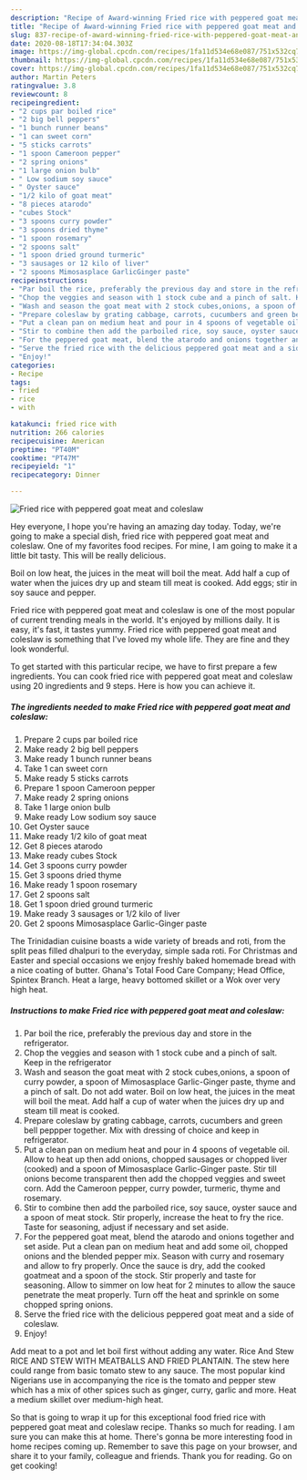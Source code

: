 ```yaml
---
description: "Recipe of Award-winning Fried rice with peppered goat meat and coleslaw"
title: "Recipe of Award-winning Fried rice with peppered goat meat and coleslaw"
slug: 837-recipe-of-award-winning-fried-rice-with-peppered-goat-meat-and-coleslaw
date: 2020-08-18T17:34:04.303Z
image: https://img-global.cpcdn.com/recipes/1fa11d534e68e087/751x532cq70/fried-rice-with-peppered-goat-meat-and-coleslaw-recipe-main-photo.jpg
thumbnail: https://img-global.cpcdn.com/recipes/1fa11d534e68e087/751x532cq70/fried-rice-with-peppered-goat-meat-and-coleslaw-recipe-main-photo.jpg
cover: https://img-global.cpcdn.com/recipes/1fa11d534e68e087/751x532cq70/fried-rice-with-peppered-goat-meat-and-coleslaw-recipe-main-photo.jpg
author: Martin Peters
ratingvalue: 3.8
reviewcount: 8
recipeingredient:
- "2 cups par boiled rice"
- "2 big bell peppers"
- "1 bunch runner beans"
- "1 can sweet corn"
- "5 sticks carrots"
- "1 spoon Cameroon pepper"
- "2 spring onions"
- "1 large onion bulb"
- " Low sodium soy sauce"
- " Oyster sauce"
- "1/2 kilo of goat meat"
- "8 pieces atarodo"
- "cubes Stock"
- "3 spoons curry powder"
- "3 spoons dried thyme"
- "1 spoon rosemary"
- "2 spoons salt"
- "1 spoon dried ground turmeric"
- "3 sausages or 12 kilo of liver"
- "2 spoons Mimosasplace GarlicGinger paste"
recipeinstructions:
- "Par boil the rice, preferably the previous day and store in the refrigerator."
- "Chop the veggies and season with 1 stock cube and a pinch of salt. Keep in the refrigerator"
- "Wash and season the goat meat with 2 stock cubes,onions, a spoon of curry powder, a spoon of Mimosasplace Garlic-Ginger paste, thyme and a pinch of salt. Do not add water. Boil on low heat, the juices in the meat will boil the meat. Add half a cup of water when the juices dry up and steam till meat is cooked."
- "Prepare coleslaw by grating cabbage, carrots, cucumbers and green bell peppper together. Mix with dressing of choice and keep in refrigerator."
- "Put a clean pan on medium heat and pour in 4 spoons of vegetable oil. Allow to heat up then add onions, chopped sausages or chopped liver (cooked) and a spoon of Mimosasplace Garlic-Ginger paste. Stir till onions become transparent then add the chopped veggies and sweet corn. Add the Cameroon pepper, curry powder, turmeric, thyme and rosemary."
- "Stir to combine then add the parboiled rice, soy sauce, oyster sauce and a spoon of meat stock. Stir properly, increase the heat to fry the rice. Taste for seasoning, adjust if necessary and set aside."
- "For the peppered goat meat, blend the atarodo and onions together and set aside. Put a clean pan on medium heat and add some oil, chopped onions and the blended pepper mix. Season with curry and rosemary and allow to fry properly. Once the sauce is dry, add the cooked goatmeat and a spoon of the stock. Stir properly and taste for seasoning. Allow to simmer on low heat for 2 minutes to allow the sauce penetrate the meat properly. Turn off the heat and sprinkle on some chopped spring onions."
- "Serve the fried rice with the delicious peppered goat meat and a side of coleslaw."
- "Enjoy!"
categories:
- Recipe
tags:
- fried
- rice
- with

katakunci: fried rice with 
nutrition: 266 calories
recipecuisine: American
preptime: "PT40M"
cooktime: "PT47M"
recipeyield: "1"
recipecategory: Dinner

---
```



![Fried rice with peppered goat meat and coleslaw](https://img-global.cpcdn.com/recipes/1fa11d534e68e087/751x532cq70/fried-rice-with-peppered-goat-meat-and-coleslaw-recipe-main-photo.jpg)

Hey everyone, I hope you're having an amazing day today. Today, we're going to make a special dish, fried rice with peppered goat meat and coleslaw. One of my favorites food recipes. For mine, I am going to make it a little bit tasty. This will be really delicious.

Boil on low heat, the juices in the meat will boil the meat. Add half a cup of water when the juices dry up and steam till meat is cooked. Add eggs; stir in soy sauce and pepper.

Fried rice with peppered goat meat and coleslaw is one of the most popular of current trending meals in the world. It's enjoyed by millions daily. It is easy, it's fast, it tastes yummy. Fried rice with peppered goat meat and coleslaw is something that I've loved my whole life. They are fine and they look wonderful.


To get started with this particular recipe, we have to first prepare a few ingredients. You can cook fried rice with peppered goat meat and coleslaw using 20 ingredients and 9 steps. Here is how you can achieve it.

<!--inarticleads1-->

##### The ingredients needed to make Fried rice with peppered goat meat and coleslaw:

1. Prepare 2 cups par boiled rice
1. Make ready 2 big bell peppers
1. Make ready 1 bunch runner beans
1. Take 1 can sweet corn
1. Make ready 5 sticks carrots
1. Prepare 1 spoon Cameroon pepper
1. Make ready 2 spring onions
1. Take 1 large onion bulb
1. Make ready  Low sodium soy sauce
1. Get  Oyster sauce
1. Make ready 1/2 kilo of goat meat
1. Get 8 pieces atarodo
1. Make ready cubes Stock
1. Get 3 spoons curry powder
1. Get 3 spoons dried thyme
1. Make ready 1 spoon rosemary
1. Get 2 spoons salt
1. Get 1 spoon dried ground turmeric
1. Make ready 3 sausages or 1/2 kilo of liver
1. Get 2 spoons Mimosasplace Garlic-Ginger paste


The Trinidadian cuisine boasts a wide variety of breads and roti, from the split peas filled dhalpuri to the everyday, simple sada roti. For Christmas and Easter and special occasions we enjoy freshly baked homemade bread with a nice coating of butter. Ghana&#39;s Total Food Care Company; Head Office, Spintex Branch. Heat a large, heavy bottomed skillet or a Wok over very high heat. 

<!--inarticleads2-->

##### Instructions to make Fried rice with peppered goat meat and coleslaw:

1. Par boil the rice, preferably the previous day and store in the refrigerator.
1. Chop the veggies and season with 1 stock cube and a pinch of salt. Keep in the refrigerator
1. Wash and season the goat meat with 2 stock cubes,onions, a spoon of curry powder, a spoon of Mimosasplace Garlic-Ginger paste, thyme and a pinch of salt. Do not add water. Boil on low heat, the juices in the meat will boil the meat. Add half a cup of water when the juices dry up and steam till meat is cooked.
1. Prepare coleslaw by grating cabbage, carrots, cucumbers and green bell peppper together. Mix with dressing of choice and keep in refrigerator.
1. Put a clean pan on medium heat and pour in 4 spoons of vegetable oil. Allow to heat up then add onions, chopped sausages or chopped liver (cooked) and a spoon of Mimosasplace Garlic-Ginger paste. Stir till onions become transparent then add the chopped veggies and sweet corn. Add the Cameroon pepper, curry powder, turmeric, thyme and rosemary.
1. Stir to combine then add the parboiled rice, soy sauce, oyster sauce and a spoon of meat stock. Stir properly, increase the heat to fry the rice. Taste for seasoning, adjust if necessary and set aside.
1. For the peppered goat meat, blend the atarodo and onions together and set aside. Put a clean pan on medium heat and add some oil, chopped onions and the blended pepper mix. Season with curry and rosemary and allow to fry properly. Once the sauce is dry, add the cooked goatmeat and a spoon of the stock. Stir properly and taste for seasoning. Allow to simmer on low heat for 2 minutes to allow the sauce penetrate the meat properly. Turn off the heat and sprinkle on some chopped spring onions.
1. Serve the fried rice with the delicious peppered goat meat and a side of coleslaw.
1. Enjoy!


Add meat to a pot and let boil first without adding any water. Rice And Stew RICE AND STEW WITH MEATBALLS AND FRIED PLANTAIN. The stew here could range from basic tomato stew to any sauce. The most popular kind Nigerians use in accompanying the rice is the tomato and pepper stew which has a mix of other spices such as ginger, curry, garlic and more. Heat a medium skillet over medium-high heat. 

So that is going to wrap it up for this exceptional food fried rice with peppered goat meat and coleslaw recipe. Thanks so much for reading. I am sure you can make this at home. There's gonna be more interesting food in home recipes coming up. Remember to save this page on your browser, and share it to your family, colleague and friends. Thank you for reading. Go on get cooking!
